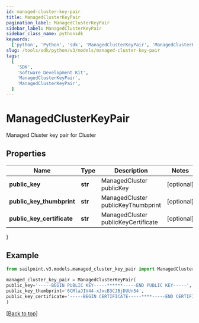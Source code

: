 ```yaml
---
id: managed-cluster-key-pair
title: ManagedClusterKeyPair
pagination_label: ManagedClusterKeyPair
sidebar_label: ManagedClusterKeyPair
sidebar_class_name: pythonsdk
keywords:
  ['python', 'Python', 'sdk', 'ManagedClusterKeyPair', 'ManagedClusterKeyPair']
slug: /tools/sdk/python/v3/models/managed-cluster-key-pair
tags:
  [
    'SDK',
    'Software Development Kit',
    'ManagedClusterKeyPair',
    'ManagedClusterKeyPair',
  ]
---
```


# ManagedClusterKeyPair

Managed Cluster key pair for Cluster

## Properties

| Name | Type | Description | Notes |
| --- | --- | --- | --- |
| **public_key** | **str** | ManagedCluster publicKey | [optional] |
| **public_key_thumbprint** | **str** | ManagedCluster publicKeyThumbprint | [optional] |
| **public_key_certificate** | **str** | ManagedCluster publicKeyCertificate | [optional] |

}

## Example

```python
from sailpoint.v3.models.managed_cluster_key_pair import ManagedClusterKeyPair

managed_cluster_key_pair = ManagedClusterKeyPair(
public_key='-----BEGIN PUBLIC KEY-----******-----END PUBLIC KEY-----',
public_key_thumbprint='6CMlaJIV44-xJxcB3CJBjDUUn54',
public_key_certificate='-----BEGIN CERTIFICATE-----****-----END CERTIFICATE-----'
)

```

[[Back to top]](#)
